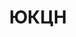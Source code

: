 --- 
title: "ЮКЦН" 
site: "www.ukcn.su" 
town: "Ялта" 
tel: ["+7 (978)-802-38-72, +38 (063)-302-28-11"] 
address: "Россия, Республика Крым, г. Ялта, ул. Игнатенко 5" 
mail: "yudin.ukcn@gmail.com" 
--- 